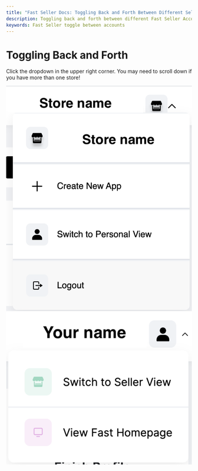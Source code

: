 ```yaml
---
title: "Fast Seller Docs: Toggling Back and Forth Between Different Seller Accounts"
description: Toggling back and forth between different Fast Seller Accounts
keywords: Fast Seller toggle between accounts
---
```


# Toggling Back and Forth

Click the dropdown in the upper right corner. You may need to scroll down if you have more than one store!

<img src="./images/toggle1.png"/>

<img src="./images/toggle2.png"/>
